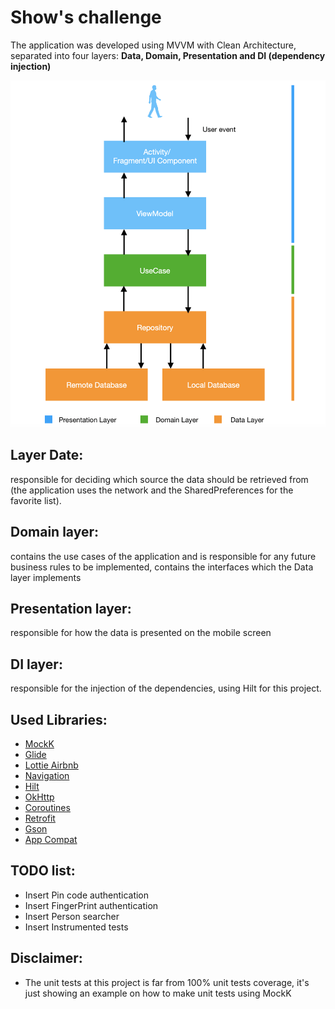 # Show's challenge

The application was developed using MVVM with Clean Architecture, separated into four layers: **Data, Domain, Presentation and DI (dependency injection)**

<img src="/CA-MVVM.png" alt="MVVM with Clean Architecture"/>

  ## Layer Date:
  responsible for deciding which source the data should be retrieved from (the application uses the network and the SharedPreferences for the favorite list).

  ## Domain layer:
  contains the use cases of the application and is responsible for any future business rules to be implemented, contains the interfaces which the Data layer implements

  ## Presentation layer:
  responsible for how the data is presented on the mobile screen

  ## DI layer:
  responsible for the injection of the dependencies, using Hilt for this project.

## Used Libraries:
  - <a href="https://github.com/mockk/mockk" target="_blank">MockK</a>
  - <a href="https://github.com/bumptech/glide" target="_blank">Glide</a>
  - <a href="https://github.com/airbnb/lottie-android" target="_blank">Lottie Airbnb</a>
  - <a href="https://developer.android.com/guide/navigation" target="_blank">Navigation</a>
  - <a href="https://developer.android.com/training/dependency-injection/hilt-android" target="_blank">Hilt</a>
  - <a href="https://github.com/square/okhttp" target="_blank">OkHttp</a>
  - <a href="https://developer.android.com/kotlin/coroutines" target="_blank">Coroutines</a>
  - <a href="https://github.com/square/retrofit" target="_blank">Retrofit</a>
  - <a href="https://github.com/google/gson" target="_blank">Gson</a>
  - <a href="https://developer.android.com/jetpack/androidx/releases/appcompat" target="_blank">App Compat</a>


## TODO list:

  - Insert Pin code authentication
  - Insert FingerPrint authentication
  - Insert Person searcher
  - Insert Instrumented tests

## Disclaimer:

  - The unit tests at this project is far from 100% unit tests coverage, it's just showing an example on how to make unit tests using MockK
